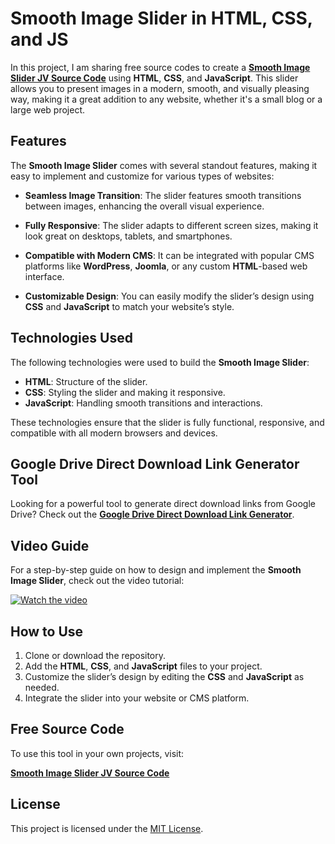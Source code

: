 # Smooth Image Slider in HTML, CSS, and JS

In this project, I am sharing free source codes to create a [**Smooth Image Slider JV Source Code**](https://jvcodes.com/smooth-image-slider-in-html-css-and-javascript) using **HTML**, **CSS**, and **JavaScript**. This slider allows you to present images in a modern, smooth, and visually pleasing way, making it a great addition to any website, whether it's a small blog or a large web project.

## Features

The **Smooth Image Slider** comes with several standout features, making it easy to implement and customize for various types of websites:

- **Seamless Image Transition**: The slider features smooth transitions between images, enhancing the overall visual experience.
  
- **Fully Responsive**: The slider adapts to different screen sizes, making it look great on desktops, tablets, and smartphones.

- **Compatible with Modern CMS**: It can be integrated with popular CMS platforms like **WordPress**, **Joomla**, or any custom **HTML**-based web interface.

- **Customizable Design**: You can easily modify the slider’s design using **CSS** and **JavaScript** to match your website’s style.

## Technologies Used

The following technologies were used to build the **Smooth Image Slider**:

- **HTML**: Structure of the slider.
- **CSS**: Styling the slider and making it responsive.
- **JavaScript**: Handling smooth transitions and interactions.

These technologies ensure that the slider is fully functional, responsive, and compatible with all modern browsers and devices.

## Google Drive Direct Download Link Generator Tool

Looking for a powerful tool to generate direct download links from Google Drive? Check out the **[Google Drive Direct Download Link Generator]([#](https://jvcodes.com/google-drive-direct-download-link-generator/))**.

## Video Guide

For a step-by-step guide on how to design and implement the **Smooth Image Slider**, check out the video tutorial:

[![Watch the video](https://img.youtube.com/vi/qMJgCAlfeJw/0.jpg)](https://www.youtube.com/watch?v=qMJgCAlfeJw)

## How to Use

1. Clone or download the repository.
2. Add the **HTML**, **CSS**, and **JavaScript** files to your project.
3. Customize the slider’s design by editing the **CSS** and **JavaScript** as needed.
4. Integrate the slider into your website or CMS platform.

## Free Source Code

To use this tool in your own projects, visit:

[**Smooth Image Slider JV Source Code**](https://jvcodes.com/smooth-image-slider-in-html-css-and-javascript)

## License

This project is licensed under the [MIT License](LICENSE).
